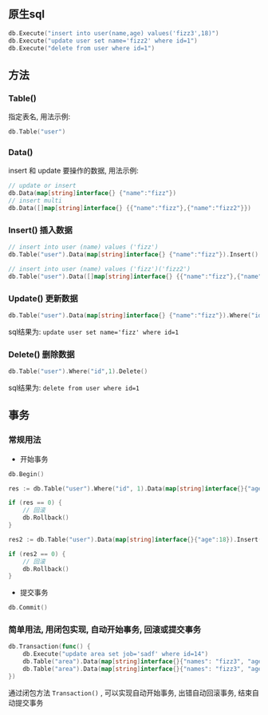 ## 原生sql
```go
db.Execute("insert into user(name,age) values('fizz3',18)")
db.Execute("update user set name='fizz2' where id=1")
db.Execute("delete from user where id=1")
```

## 方法
### Table()
指定表名, 用法示例: 
```go
db.Table("user")
```

### Data()
insert 和 update 要操作的数据, 用法示例: 
```go
// update or insert
db.Data(map[string]interface{} {"name":"fizz"})
// insert multi
db.Data([]map[string]interface{} {{"name":"fizz"},{"name":"fizz2"}})
```

### Insert() 插入数据
```go
// insert into user (name) values ('fizz')
db.Table("user").Data(map[string]interface{} {"name":"fizz"}).Insert()

// insert into user (name) values ('fizz')('fizz2')
db.Table("user").Data([]map[string]interface{} {{"name":"fizz"},{"name":"fizz2"}).Insert()
```

### Update() 更新数据
```go
db.Table("user").Data(map[string]interface{} {"name":"fizz"}).Where("id",1).Update()
```
sql结果为: `update user set name='fizz' where id=1`

### Delete() 删除数据
```go
db.Table("user").Where("id",1).Delete()
```
sql结果为: `delete from user where id=1`

## 事务
### 常规用法
- 开始事务
```go
db.Begin()
```
```go
res := db.Table("user").Where("id", 1).Data(map[string]interface{}{"age":18}).Update()

if (res == 0) {
	// 回滚
	db.Rollback()
}

res2 := db.Table("user").Data(map[string]interface{}{"age":18}).Insert()

if (res2 == 0) {
	// 回滚
	db.Rollback()
}
```
- 提交事务
```go
db.Commit()
```

### 简单用法, 用闭包实现, 自动开始事务, 回滚或提交事务  
```go
db.Transaction(func() {
    db.Execute("update area set job='sadf' where id=14")
    db.Table("area").Data(map[string]interface{}{"names": "fizz3", "age": 3}).Insert()
    db.Table("area").Data(map[string]interface{}{"names": "fizz3", "age": 3}).Where("id",10).Update()
})
```
通过闭包方法 `Transaction()` , 可以实现自动开始事务, 出错自动回滚事务, 结束自动提交事务